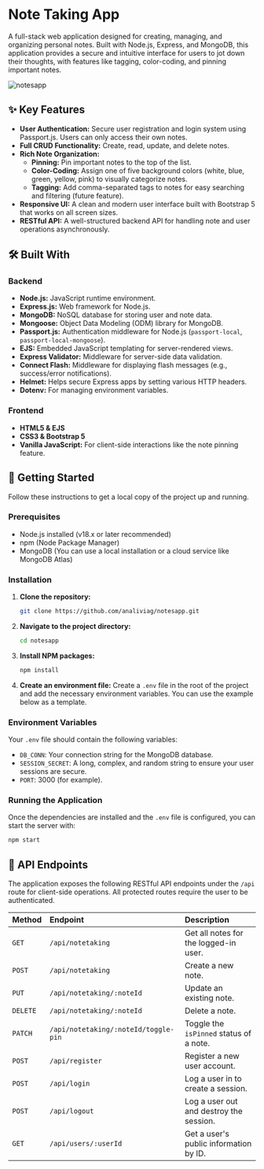 # Note Taking App

A full-stack web application designed for creating, managing, and organizing personal notes. Built with Node.js, Express, and MongoDB, this application provides a secure and intuitive interface for users to jot down their thoughts, with features like tagging, color-coding, and pinning important notes.

![notesapp](https://github.com/user-attachments/assets/d3e5b364-3e39-46a2-925b-52563406c0b8)

## ✨ Key Features

- **User Authentication:** Secure user registration and login system using Passport.js. Users can only access their own notes.
- **Full CRUD Functionality:** Create, read, update, and delete notes.
- **Rich Note Organization:**
  - **Pinning:** Pin important notes to the top of the list.
  - **Color-Coding:** Assign one of five background colors (white, blue, green, yellow, pink) to visually categorize notes.
  - **Tagging:** Add comma-separated tags to notes for easy searching and filtering (future feature).
- **Responsive UI:** A clean and modern user interface built with Bootstrap 5 that works on all screen sizes.
- **RESTful API:** A well-structured backend API for handling note and user operations asynchronously.

## 🛠️ Built With

### Backend

- **Node.js:** JavaScript runtime environment.
- **Express.js:** Web framework for Node.js.
- **MongoDB:** NoSQL database for storing user and note data.
- **Mongoose:** Object Data Modeling (ODM) library for MongoDB.
- **Passport.js:** Authentication middleware for Node.js (`passport-local`, `passport-local-mongoose`).
- **EJS:** Embedded JavaScript templating for server-rendered views.
- **Express Validator:** Middleware for server-side data validation.
- **Connect Flash:** Middleware for displaying flash messages (e.g., success/error notifications).
- **Helmet:** Helps secure Express apps by setting various HTTP headers.
- **Dotenv:** For managing environment variables.

### Frontend

- **HTML5 & EJS**
- **CSS3 & Bootstrap 5**
- **Vanilla JavaScript:** For client-side interactions like the note pinning feature.

## 🚀 Getting Started

Follow these instructions to get a local copy of the project up and running.

### Prerequisites

- Node.js installed (v18.x or later recommended)
- npm (Node Package Manager)
- MongoDB (You can use a local installation or a cloud service like MongoDB Atlas)

### Installation

1.  **Clone the repository:**

    ```sh
    git clone https://github.com/analiviag/notesapp.git
    ```

2.  **Navigate to the project directory:**

    ```sh
    cd notesapp
    ```

3.  **Install NPM packages:**

    ```sh
    npm install
    ```

4.  **Create an environment file:**
    Create a `.env` file in the root of the project and add the necessary environment variables. You can use the example below as a template.

### Environment Variables

Your `.env` file should contain the following variables:

- `DB_CONN`: Your connection string for the MongoDB database.
- `SESSION_SECRET`: A long, complex, and random string to ensure your user sessions are secure.
- `PORT`: 3000 (for example).

### Running the Application

Once the dependencies are installed and the `.env` file is configured, you can start the server with:

```sh
npm start
```

## 📝 API Endpoints

The application exposes the following RESTful API endpoints under the `/api` route for client-side operations. All protected routes require the user to be authenticated.

| Method   | Endpoint                             | Description                             |
| :------- | :----------------------------------- | :-------------------------------------- |
| `GET`    | `/api/notetaking`                    | Get all notes for the logged-in user.   |
| `POST`   | `/api/notetaking`                    | Create a new note.                      |
| `PUT`    | `/api/notetaking/:noteId`            | Update an existing note.                |
| `DELETE` | `/api/notetaking/:noteId`            | Delete a note.                          |
| `PATCH`  | `/api/notetaking/:noteId/toggle-pin` | Toggle the `isPinned` status of a note. |
| `POST`   | `/api/register`                      | Register a new user account.            |
| `POST`   | `/api/login`                         | Log a user in to create a session.      |
| `POST`   | `/api/logout`                        | Log a user out and destroy the session. |
| `GET`    | `/api/users/:userId`                 | Get a user's public information by ID.  |
